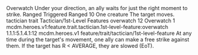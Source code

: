 <ability>
  <name>Overwatch</name>
  <flavor>Under your direction, an ally waits for just the right moment to strike.</flavor>
  <keywords>
    <keyword>Ranged</keyword>
  </keywords>
  <type>Triggered</type>
  <distance>Ranged 10</distance>
  <target>One creature</target>
  <trigger>The target moves.</trigger>
  <metadata>
    <class>tactician</class>
    <feature_type>trait</feature_type>
    <file_dpath>Tactician/1st-Level Features</file_dpath>
    <item_id>overwatch</item_id>
    <item_index>12</item_index>
    <item_name>Overwatch</item_name>
    <level>1</level>
    <scc>mcdm.heroes.v1:feature.trait.tactician.1st-level-feature:overwatch</scc>
    <scdc>1.1.1:5.1.4.1:12</scdc>
    <source>mcdm.heroes.v1</source>
    <type>feature/trait/tactician/1st-level-feature</type>
  </metadata>
  <effects>
    <effect type="mundane">At any time during the target&apos;s movement, one ally can make a free strike against them.</effect>
    <effect type="mundane" cost="Spend 1 Focus">If the target has R &lt; AVERAGE, they are slowed (EoT).</effect>
  </effects>
</ability>
